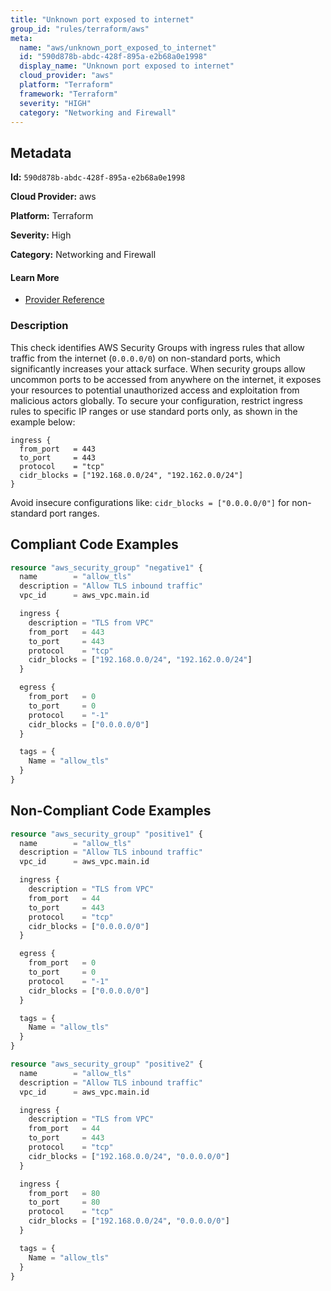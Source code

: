 ```yaml
---
title: "Unknown port exposed to internet"
group_id: "rules/terraform/aws"
meta:
  name: "aws/unknown_port_exposed_to_internet"
  id: "590d878b-abdc-428f-895a-e2b68a0e1998"
  display_name: "Unknown port exposed to internet"
  cloud_provider: "aws"
  platform: "Terraform"
  framework: "Terraform"
  severity: "HIGH"
  category: "Networking and Firewall"
---
```

## Metadata

**Id:** `590d878b-abdc-428f-895a-e2b68a0e1998`

**Cloud Provider:** aws

**Platform:** Terraform

**Severity:** High

**Category:** Networking and Firewall

#### Learn More

 - [Provider Reference](https://registry.terraform.io/providers/hashicorp/aws/latest/docs/resources/security_group)

### Description

 This check identifies AWS Security Groups with ingress rules that allow traffic from the internet (`0.0.0.0/0`) on non-standard ports, which significantly increases your attack surface. When security groups allow uncommon ports to be accessed from anywhere on the internet, it exposes your resources to potential unauthorized access and exploitation from malicious actors globally. To secure your configuration, restrict ingress rules to specific IP ranges or use standard ports only, as shown in the example below:

```
ingress {
  from_port   = 443
  to_port     = 443
  protocol    = "tcp"
  cidr_blocks = ["192.168.0.0/24", "192.162.0.0/24"]
}
```

Avoid insecure configurations like: `cidr_blocks = ["0.0.0.0/0"]` for non-standard port ranges.


## Compliant Code Examples
```terraform
resource "aws_security_group" "negative1" {
  name        = "allow_tls"
  description = "Allow TLS inbound traffic"
  vpc_id      = aws_vpc.main.id

  ingress {
    description = "TLS from VPC"
    from_port   = 443
    to_port     = 443
    protocol    = "tcp"
    cidr_blocks = ["192.168.0.0/24", "192.162.0.0/24"]
  }

  egress {
    from_port   = 0
    to_port     = 0
    protocol    = "-1"
    cidr_blocks = ["0.0.0.0/0"]
  }

  tags = {
    Name = "allow_tls"
  }
}

```
## Non-Compliant Code Examples
```terraform
resource "aws_security_group" "positive1" {
  name        = "allow_tls"
  description = "Allow TLS inbound traffic"
  vpc_id      = aws_vpc.main.id

  ingress {
    description = "TLS from VPC"
    from_port   = 44
    to_port     = 443
    protocol    = "tcp"
    cidr_blocks = ["0.0.0.0/0"]
  }

  egress {
    from_port   = 0
    to_port     = 0
    protocol    = "-1"
    cidr_blocks = ["0.0.0.0/0"]
  }

  tags = {
    Name = "allow_tls"
  }
}

resource "aws_security_group" "positive2" {
  name        = "allow_tls"
  description = "Allow TLS inbound traffic"
  vpc_id      = aws_vpc.main.id

  ingress {
    description = "TLS from VPC"
    from_port   = 44
    to_port     = 443
    protocol    = "tcp"
    cidr_blocks = ["192.168.0.0/24", "0.0.0.0/0"]
  }

  ingress {
    from_port   = 80
    to_port     = 80
    protocol    = "tcp"
    cidr_blocks = ["192.168.0.0/24", "0.0.0.0/0"]
  }

  tags = {
    Name = "allow_tls"
  }
}

```